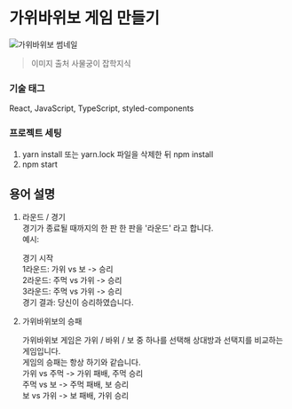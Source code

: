 # 가위바위보 게임 만들기

![가위바위보 썸네일](https://t3e9i9b6.stackpathcdn.com/wp-content/uploads/2020/07/1-28.png)

> 이미지 출처 사물궁이 잡학지식

### 기술 태그

React, JavaScript, TypeScript, styled-components

### 프로젝트 세팅

1. yarn install
   또는 yarn.lock 파일을 삭제한 뒤 npm install
2. npm start

## 용어 설명

1. 라운드 / 경기  
   경기가 종료될 때까지의 한 판 한 판을 '라운드' 라고 합니다.  
   예시:

   경기 시작  
   1라운드: 가위 vs 보 -> 승리  
   2라운드: 주먹 vs 가위 -> 승리  
   3라운드: 주먹 vs 가위 -> 승리  
   경기 결과: 당신이 승리하였습니다.

2. 가위바위보의 승패

   가위바위보 게임은 가위 / 바위 / 보 중 하나를 선택해 상대방과 선택지를 비교하는 게임입니다.  
   게임의 승패는 항상 하기와 같습니다.  
   가위 vs 주먹 -> 가위 패배, 주먹 승리  
   주먹 vs 보 -> 주먹 패배, 보 승리  
   보 vs 가위 -> 보 패배, 가위 승리
